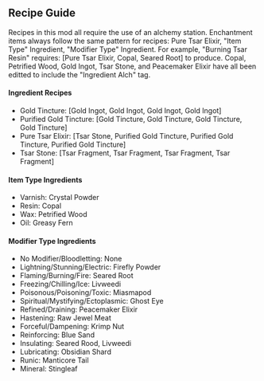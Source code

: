 ## Recipe Guide
Recipes in this mod all require the use of an alchemy station. Enchantment items always follow the same pattern for recipes: Pure Tsar Elixir, "Item Type" Ingredient, "Modifier Type" Ingredient. For example, "Burning Tsar Resin" requires: [Pure Tsar Elixir, Copal, Seared Root] to produce. Copal, Petrified Wood, Gold Ingot, Tsar Stone, and Peacemaker Elixir have all been editted to include the "Ingredient Alch" tag.


#### Ingredient Recipes
- Gold Tincture: [Gold Ingot, Gold Ingot, Gold Ingot, Gold Ingot]
- Purified Gold Tincture: [Gold Tincture, Gold Tincture, Gold Tincture, Gold Tincture]
- Pure Tsar Elixir: [Tsar Stone, Purified Gold Tincture, Purified Gold Tincture, Purified Gold Tincture]
- Tsar Stone: [Tsar Fragment, Tsar Fragment, Tsar Fragment, Tsar Fragment]

#### Item Type Ingredients
- Varnish: Crystal Powder
- Resin: Copal
- Wax: Petrified Wood
- Oil: Greasy Fern

#### Modifier Type Ingredients
- No Modifier/Bloodletting: None
- Lightning/Stunning/Electric: Firefly Powder
- Flaming/Burning/Fire: Seared Root
- Freezing/Chilling/Ice: Livweedi
- Poisonous/Poisoning/Toxic: Miasmapod
- Spiritual/Mystifying/Ectoplasmic: Ghost Eye
- Refined/Draining: Peacemaker Elixir
- Hastening: Raw Jewel Meat
- Forceful/Dampening: Krimp Nut
- Reinforcing: Blue Sand
- Insulating: Seared Rood, Livweedi
- Lubricating: Obsidian Shard
- Runic: Manticore Tail
- Mineral: Stingleaf
